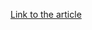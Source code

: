[Link to the article](https://www.kandji.io/blog/todoswift-disguises-malware-download-behind-bitcoin-pdf)
